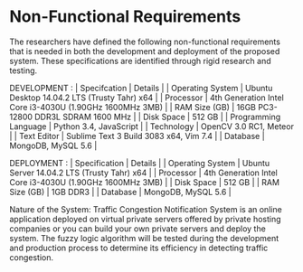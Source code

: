 # Non-Functional Requirements

The researchers have defined the following non-functional requirements
that is needed in both the development and deployment of the proposed
system. These specifications are identified through rigid research and
testing.

DEVELOPMENT :
| Specifcation          | Details                                                  |
| Operating System      | Ubuntu Desktop 14.04.2 LTS (Trusty Tahr) x64             |
| Processor             | 4th Generation Intel Core i3-4030U (1.90GHz 1600MHz 3MB) |
| RAM Size (GB)         | 16GB PC3-12800 DDR3L SDRAM 1600 MHz                      |
| Disk Space            | 512 GB                                                   |
| Programming Language  | Python 3.4, JavaScript                                   |
| Technology            | OpenCV 3.0 RC1, Meteor                                   |
| Text Editor           | Sublime Text 3 Build 3083 x64, Vim 7.4                   | 
| Database              | MongoDB, MySQL 5.6                                       |

DEPLOYMENT :
| Specification     | Details                                                  |
| Operating System  | Ubuntu Server 14.04.2 LTS (Trusty Tahr) x64              |
| Processor         | 4th Generation Intel Core i3-4030U (1.90GHz 1600MHz 3MB) |
| Disk Space        | 512 GB                                                    |
| RAM Size (GB)     | 1GB DDR3                                                 |
| Database          | MongoDB, MySQL 5.6                                       |

Nature of the System:
Traffic Congestion Notification System is an online application
deployed on virtual private servers offered by private hosting
companies or you can build your own private servers and deploy
the system. The fuzzy logic algorithm will be tested during the
development and production process to determine its efficiency
in detecting traffic congestion.